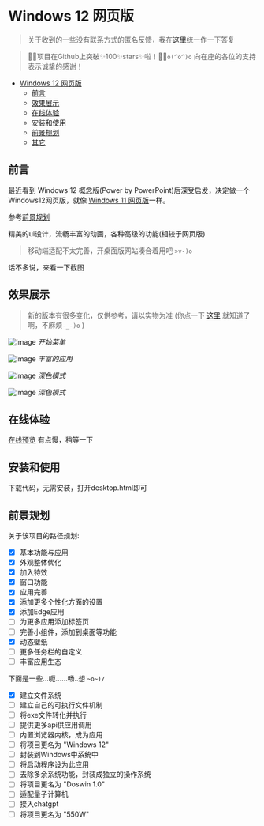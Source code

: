 # Windows 12 网页版

> 关于收到的一些没有联系方式的匿名反馈，我在[这里](#其它)统一作一下答复

> 🎉🎉项目在Github上突破✨100✨stars✨啦！🎊🎈`o(^o^)o`
> 向在座的各位的支持表示诚挚的感谢！

- [Windows 12 网页版](#windows-12-网页版)
  - [前言](#前言)
  - [效果展示](#效果展示)
  - [在线体验](#在线体验)
  - [安装和使用](#安装和使用)
  - [前景规划](#前景规划)
  - [其它](#其它)

## 前言
最近看到 Windows 12 概念版(Power by PowerPoint)后深受启发，决定做一个Windows12网页版，就像 [Windows 11 网页版](https://win11.blueedge.me/)一样。

参考[前景规划](#前景规划)

精美的ui设计，流畅丰富的动画，各种高级的功能(相较于网页版)
> 移动端适配不太完善，开桌面版网站凑合着用吧 `>v-)o`

话不多说，来看一下截图

## 效果展示
> 新的版本有很多变化，仅供参考，请以实物为准 (你点一下 [这里](https://tjy-gitnub.github.io/win12/desktop.html) 就知道了啊，不麻烦`-_-)o` )

![image](https://tjy-gitnub.github.io/win12/img/start-menu.png)
*开始菜单*

![image](https://tjy-gitnub.github.io/win12/img/colorful-apps.png)
*丰富的应用*

![image](https://tjy-gitnub.github.io/win12/img/dark-mode.png)
*深色模式*

![image](https://tjy-gitnub.github.io/win12/img/ai-copilot.png)
*深色模式*

## 在线体验
[在线预览](https://tjy-gitnub.github.io/win12/desktop.html)
有点慢，稍等一下

## 安装和使用
下载代码，无需安装，打开desktop.html即可

## 前景规划
关于该项目的路径规划:
- [x] 基本功能与应用
- [x] 外观整体优化
- [x] 加入特效
- [x] 窗口功能
- [x] 应用完善
- [x] 添加更多个性化方面的设置
- [x] 添加Edge应用
- [ ] 为更多应用添加标签页
- [ ] 完善小组件，添加到桌面等功能
- [x] 动态壁纸
- [ ] 更多任务栏的自定义
- [ ] 丰富应用生态

下面是一些...呃......畅..想 `~o~)/`
- [x] 建立文件系统
- [ ] 建立自己的可执行文件机制
- [ ] 将exe文件转化并执行
- [ ] 提供更多api供应用调用
- [ ] 内置浏览器内核，成为应用
- [ ] 将项目更名为 "Windows 12"
- [ ] 封装到Windows中系统中
- [ ] 将启动程序设为此应用
- [ ] 去除多余系统功能，封装成独立的操作系统
- [ ] 将项目更名为 "Doswin 1.0"
- [ ] 适配量子计算机
- [ ] 接入chatgpt
- [ ] 将项目更名为 "550W"
